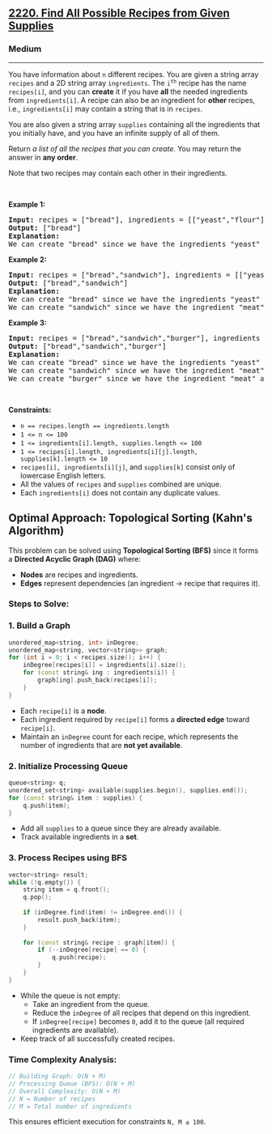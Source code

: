 <h2><a href="https://leetcode.com/problems/find-all-possible-recipes-from-given-supplies">2220. Find All Possible Recipes from Given Supplies</a></h2><h3>Medium</h3><hr><p>You have information about <code>n</code> different recipes. You are given a string array <code>recipes</code> and a 2D string array <code>ingredients</code>. The <code>i<sup>th</sup></code> recipe has the name <code>recipes[i]</code>, and you can <strong>create</strong> it if you have <strong>all</strong> the needed ingredients from <code>ingredients[i]</code>. A recipe can also be an ingredient for <strong>other </strong>recipes, i.e., <code>ingredients[i]</code> may contain a string that is in <code>recipes</code>.</p>

<p>You are also given a string array <code>supplies</code> containing all the ingredients that you initially have, and you have an infinite supply of all of them.</p>

<p>Return <em>a list of all the recipes that you can create. </em>You may return the answer in <strong>any order</strong>.</p>

<p>Note that two recipes may contain each other in their ingredients.</p>

<p>&nbsp;</p>
<p><strong class="example">Example 1:</strong></p>

<pre>
<strong>Input:</strong> recipes = [&quot;bread&quot;], ingredients = [[&quot;yeast&quot;,&quot;flour&quot;]], supplies = [&quot;yeast&quot;,&quot;flour&quot;,&quot;corn&quot;]
<strong>Output:</strong> [&quot;bread&quot;]
<strong>Explanation:</strong>
We can create &quot;bread&quot; since we have the ingredients &quot;yeast&quot; and &quot;flour&quot;.
</pre>

<p><strong class="example">Example 2:</strong></p>

<pre>
<strong>Input:</strong> recipes = [&quot;bread&quot;,&quot;sandwich&quot;], ingredients = [[&quot;yeast&quot;,&quot;flour&quot;],[&quot;bread&quot;,&quot;meat&quot;]], supplies = [&quot;yeast&quot;,&quot;flour&quot;,&quot;meat&quot;]
<strong>Output:</strong> [&quot;bread&quot;,&quot;sandwich&quot;]
<strong>Explanation:</strong>
We can create &quot;bread&quot; since we have the ingredients &quot;yeast&quot; and &quot;flour&quot;.
We can create &quot;sandwich&quot; since we have the ingredient &quot;meat&quot; and can create the ingredient &quot;bread&quot;.
</pre>

<p><strong class="example">Example 3:</strong></p>

<pre>
<strong>Input:</strong> recipes = [&quot;bread&quot;,&quot;sandwich&quot;,&quot;burger&quot;], ingredients = [[&quot;yeast&quot;,&quot;flour&quot;],[&quot;bread&quot;,&quot;meat&quot;],[&quot;sandwich&quot;,&quot;meat&quot;,&quot;bread&quot;]], supplies = [&quot;yeast&quot;,&quot;flour&quot;,&quot;meat&quot;]
<strong>Output:</strong> [&quot;bread&quot;,&quot;sandwich&quot;,&quot;burger&quot;]
<strong>Explanation:</strong>
We can create &quot;bread&quot; since we have the ingredients &quot;yeast&quot; and &quot;flour&quot;.
We can create &quot;sandwich&quot; since we have the ingredient &quot;meat&quot; and can create the ingredient &quot;bread&quot;.
We can create &quot;burger&quot; since we have the ingredient &quot;meat&quot; and can create the ingredients &quot;bread&quot; and &quot;sandwich&quot;.
</pre>

<p>&nbsp;</p>
<p><strong>Constraints:</strong></p>

<ul>
	<li><code>n == recipes.length == ingredients.length</code></li>
	<li><code>1 &lt;= n &lt;= 100</code></li>
	<li><code>1 &lt;= ingredients[i].length, supplies.length &lt;= 100</code></li>
	<li><code>1 &lt;= recipes[i].length, ingredients[i][j].length, supplies[k].length &lt;= 10</code></li>
	<li><code>recipes[i], ingredients[i][j]</code>, and <code>supplies[k]</code> consist only of lowercase English letters.</li>
	<li>All the values of <code>recipes</code> and <code>supplies</code>&nbsp;combined are unique.</li>
	<li>Each <code>ingredients[i]</code> does not contain any duplicate values.</li>
</ul>

## Optimal Approach: Topological Sorting (Kahn's Algorithm)
This problem can be solved using **Topological Sorting (BFS)** since it forms a **Directed Acyclic Graph (DAG)** where:

- **Nodes** are recipes and ingredients.
- **Edges** represent dependencies (an ingredient → recipe that requires it).

### Steps to Solve:

### 1. **Build a Graph**
```cpp
unordered_map<string, int> inDegree;
unordered_map<string, vector<string>> graph;
for (int i = 0; i < recipes.size(); i++) {
    inDegree[recipes[i]] = ingredients[i].size();
    for (const string& ing : ingredients[i]) {
        graph[ing].push_back(recipes[i]);
    }
}
```
   - Each `recipe[i]` is a **node**.
   - Each ingredient required by `recipe[i]` forms a **directed edge** toward `recipe[i]`.
   - Maintain an `inDegree` count for each recipe, which represents the number of ingredients that are **not yet available**.

### 2. **Initialize Processing Queue**
```cpp
queue<string> q;
unordered_set<string> available(supplies.begin(), supplies.end());
for (const string& item : supplies) {
    q.push(item);
}
```
   - Add all `supplies` to a queue since they are already available.
   - Track available ingredients in a **set**.

### 3. **Process Recipes using BFS**
```cpp
vector<string> result;
while (!q.empty()) {
    string item = q.front();
    q.pop();
    
    if (inDegree.find(item) != inDegree.end()) {
        result.push_back(item);
    }
    
    for (const string& recipe : graph[item]) {
        if (--inDegree[recipe] == 0) {
            q.push(recipe);
        }
    }
}
```
   - While the queue is not empty:
     - Take an ingredient from the queue.
     - Reduce the `inDegree` of all recipes that depend on this ingredient.
     - If `inDegree[recipe]` becomes `0`, add it to the queue (all required ingredients are available).
   - Keep track of all successfully created recipes.

### Time Complexity Analysis:
```cpp
// Building Graph: O(N + M)
// Processing Queue (BFS): O(N + M)
// Overall Complexity: O(N + M)
// N = Number of recipes
// M = Total number of ingredients
```
This ensures efficient execution for constraints `N, M ≤ 100`.
